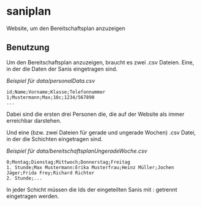 # saniplan
Website, um den Bereitschaftsplan anzuzeigen

## Benutzung
Um den Bereitschaftsplan anzuzeigen, braucht es zwei .csv Dateien.
Eine, in der die Daten der Sanis eingetragen sind.

*Beispiel für data/personalData.csv*
```csv
id;Name;Vorname;Klasse;Telefonnummer
1;Mustermann;Max;10c;1234/567890
...
```
Dabei sind die ersten drei Personen die, die auf der Website als immer erreichbar darstehen.

Und eine (bzw. zwei Dateien für gerade und ungerade Wochen) .csv Datei, in der die Schichten eingetragen sind.

*Beispiel für data/bereitschaftsplanUngeradeWoche.csv*
```csv
0;Montag;Dienstag;Mittwoch;Donnerstag;Freitag
1. Stunde;Max Mustermann:Erika Musterfrau;Heinz Müller;Jochen Jäger;Frida Frey;Richard Richter
2. Stunde;...
```
In jeder Schicht müssen die Ids der eingeteilten Sanis mit : getrennt eingetragen werden.
